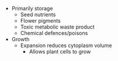 - Primarily storage
	- Seed nutrients
	- Flower pigments
	- Toxic metabolic waste product
	- Chemical defences/poisons
- Growth
	- Expansion reduces cytoplasm volume
		- Allows plant cells to grow